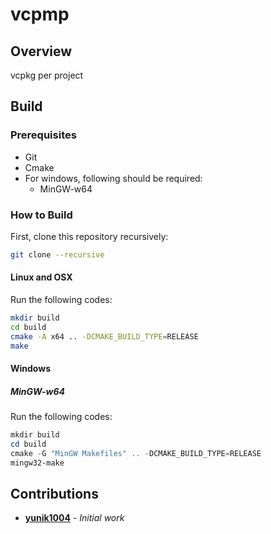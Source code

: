 # vcpmp

## Overview
vcpkg per project

## Build

### Prerequisites
* Git
* Cmake
* For windows, following should be required:
  * MinGW-w64

### How to Build

First, clone this repository recursively:
```bash
git clone --recursive
```

#### Linux and OSX
Run the following codes:
```bash
mkdir build
cd build
cmake -A x64 .. -DCMAKE_BUILD_TYPE=RELEASE
make
```

#### Windows

##### MinGW-w64
Run the following codes:
```powershell
mkdir build
cd build
cmake -G "MinGW Makefiles" .. -DCMAKE_BUILD_TYPE=RELEASE
mingw32-make
```

## Contributions
* [**yunik1004**](https://github.com/yunik1004) - *Initial work*
